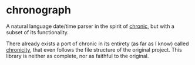 # chronograph

A natural language date/time parser in the spirit
of [chronic](https://github.com/mojombo/chronic), but with a subset of its
functionality.

There already exists a port of chronic in its entirety (as far as I know)
called [chronicity](https://github.com/chaitanyagupta/chronicity), that even
follows the file structure of the original project. This library is neither as
complete, nor as faithful to the original.
